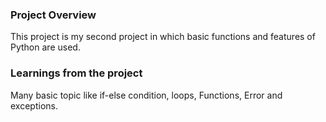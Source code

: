 ### Project Overview

 This project is my second project in which basic functions and features of Python are used.


### Learnings from the project

 Many basic topic like if-else condition, loops, Functions, Error and exceptions.


